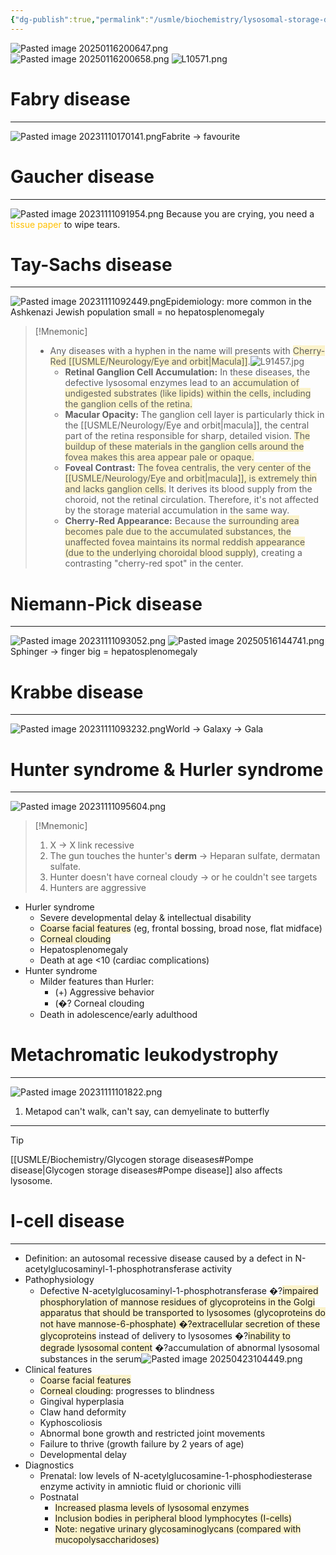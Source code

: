 ```yaml
---
{"dg-publish":true,"permalink":"/usmle/biochemistry/lysosomal-storage-diseases/","tags":["t1"]}
---
```


![Pasted image 20250116200647.png](/img/user/appendix/Pasted%20image%2020250116200647.png)![Pasted image 20250116200658.png](/img/user/appendix/Pasted%20image%2020250116200658.png)
![L10571.png](/img/user/appendix/L10571.png)
# Fabry disease
---
![Pasted image 20231110170141.png](/img/user/appendix/Pasted%20image%2020231110170141.png)Fabrite -> favourite

# Gaucher disease
---
![Pasted image 20231111091954.png](/img/user/appendix/Pasted%20image%2020231111091954.png) Because you are crying, you need a <font color="#ffc000">tissue paper</font> to wipe tears.

# Tay-Sachs disease
---
![Pasted image 20231111092449.png](/img/user/appendix/Pasted%20image%2020231111092449.png)Epidemiology: more common in the Ashkenazi Jewish population
small = no hepatosplenomegaly

>[!Mnemonic] 
>- Any diseases with a hyphen in the name will presents with <span style="background:rgba(240, 200, 0, 0.2)">Cherry-Red [[USMLE/Neurology/Eye and orbit\|Macula]]</span>.![L91457.jpg](/img/user/appendix/L91457.jpg)
>	- **Retinal Ganglion Cell Accumulation:** In these diseases, the defective lysosomal enzymes lead to an <span style="background:rgba(240, 200, 0, 0.2)">accumulation of undigested substrates (like lipids) within the cells, including the ganglion cells of the retina.</span>
>	- **Macular Opacity:** The ganglion cell layer is particularly thick in the [[USMLE/Neurology/Eye and orbit\|macula]], the central part of the retina responsible for sharp, detailed vision. <span style="background:rgba(240, 200, 0, 0.2)">The buildup of these materials in the ganglion cells around the fovea makes this area appear pale or opaque.</span>
>	- **Foveal Contrast:** <span style="background:rgba(240, 200, 0, 0.2)">The fovea centralis, the very center of the [[USMLE/Neurology/Eye and orbit\|macula]], is extremely thin and lacks ganglion cells.</span> It derives its blood supply from the choroid, not the retinal circulation. Therefore, it's not affected by the storage material accumulation in the same way.
>	- **Cherry-Red Appearance:** Because the <span style="background:rgba(240, 200, 0, 0.2)">surrounding area becomes pale due to the accumulated substances, the unaffected fovea maintains its normal reddish appearance (due to the underlying choroidal blood supply)</span>, creating a contrasting "cherry-red spot" in the center.

# Niemann-Pick disease
---
![Pasted image 20231111093052.png](/img/user/appendix/Pasted%20image%2020231111093052.png)
![Pasted image 20250516144741.png](/img/user/appendix/Pasted%20image%2020250516144741.png)
Sphinger -> finger
big = hepatosplenomegaly
# Krabbe disease
---
![Pasted image 20231111093232.png](/img/user/appendix/Pasted%20image%2020231111093232.png)World -> Galaxy -> Gala

# Hunter syndrome & Hurler syndrome
---
![Pasted image 20231111095604.png](/img/user/appendix/Pasted%20image%2020231111095604.png)
>[!Mnemonic] 
>1. X -> X link recessive
>2. The gun touches the hunter's **derm** -> Heparan sulfate, dermatan sulfate.
>3. Hunter doesn't have corneal cloudy -> or he couldn't see targets
>4. Hunters are aggressive

- Hurler syndrome
	- Severe developmental delay & intellectual disability
	- <span style="background:rgba(240, 200, 0, 0.2)">Coarse facial features</span> (eg, frontal bossing, broad nose, flat midface)
	- <span style="background:rgba(240, 200, 0, 0.2)">Corneal clouding</span>
	- Hepatosplenomegaly
	- Death at age <10 (cardiac complications)
- Hunter syndrome
	- Milder features than Hurler:
		- (+) Aggressive behavior
		- (�? Corneal clouding
	- Death in adolescence/early adulthood


# Metachromatic leukodystrophy
---
![Pasted image 20231111101822.png](/img/user/appendix/Pasted%20image%2020231111101822.png)
1. Metapod can't walk, can't say, can demyelinate to butterfly

---
>[!tip] 
>[[USMLE/Biochemistry/Glycogen storage diseases#Pompe disease\|Glycogen storage diseases#Pompe disease]] also affects lysosome.

# I-cell disease
---
- Definition: an autosomal recessive disease caused by a defect in N-acetylglucosaminyl-1-phosphotransferase activity
- Pathophysiology
	- Defective N-acetylglucosaminyl-1-phosphotransferase �?<span style="background:rgba(240, 200, 0, 0.2)">impaired phosphorylation of mannose residues of glycoproteins in the Golgi apparatus that should be transported to lysosomes (glycoproteins do not have mannose-6-phosphate) �?extracellular secretion of these glycoproteins</span> instead of delivery to lysosomes �?<span style="background:rgba(240, 200, 0, 0.2)">inability to degrade lysosomal content</span> �?accumulation of abnormal lysosomal substances in the serum![Pasted image 20250423104449.png](/img/user/appendix/Pasted%20image%2020250423104449.png)
- Clinical features
	- <span style="background:rgba(240, 200, 0, 0.2)">Coarse facial features</span>
	- <span style="background:rgba(240, 200, 0, 0.2)">Corneal clouding</span>: progresses to blindness
	- Gingival hyperplasia
	- Claw hand deformity
	- Kyphoscoliosis
	- Abnormal bone growth and restricted joint movements
	- Failure to thrive (growth failure by 2 years of age)
	- Developmental delay
- Diagnostics
	- Prenatal: low levels of N-acetylglucosamine-1-phosphodiesterase enzyme activity in amniotic fluid or chorionic villi
	- Postnatal
		- <span style="background:rgba(240, 200, 0, 0.2)">Increased plasma levels of lysosomal enzymes</span>
		- <span style="background:rgba(240, 200, 0, 0.2)">Inclusion bodies in peripheral blood lymphocytes (I-cells)</span>
		- <span style="background:rgba(240, 200, 0, 0.2)">Note: negative urinary glycosaminoglycans (compared with mucopolysaccharidoses)</span>
